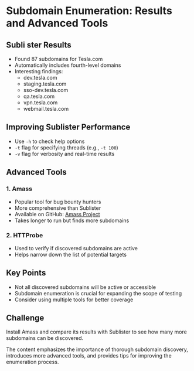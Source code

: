 # Subdomain Enumeration: Results and Advanced Tools

## Subli ster Results

- Found 87 subdomains for Tesla.com
- Automatically includes fourth-level domains
- Interesting findings:
  - dev.tesla.com
  - staging.tesla.com
  - sso-dev.tesla.com
  - qa.tesla.com
  - vpn.tesla.com
  - webmail.tesla.com

## Improving Sublister Performance

- Use `-h` to check help options
- `-t` flag for specifying threads (e.g., `-t 100`)
- `-v` flag for verbosity and real-time results

## Advanced Tools

### 1. Amass

- Popular tool for bug bounty hunters
- More comprehensive than Sublister
- Available on GitHub: [Amass Project](https://github.com/OWASP/Amass)
- Takes longer to run but finds more subdomains

### 2. HTTProbe

- Used to verify if discovered subdomains are active
- Helps narrow down the list of potential targets

## Key Points

- Not all discovered subdomains will be active or accessible
- Subdomain enumeration is crucial for expanding the scope of testing
- Consider using multiple tools for better coverage

## Challenge

Install Amass and compare its results with Sublister to see how many more subdomains can be discovered.

The content emphasizes the importance of thorough subdomain discovery, introduces more advanced tools, and provides tips for improving the enumeration process.

